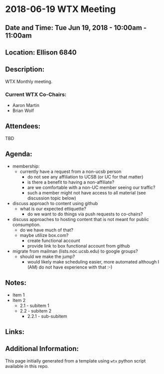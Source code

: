 # 2018-06-19 WTX Meeting
## Date and Time: Tue Jun 19, 2018 - 10:00am - 11:00am
## Location: Ellison 6840
## Description:
WTX Monthly meeting.

### Current WTX Co-Chairs:
* Aaron Martin
* Brian Wolf

## Attendees:
TBD

## Agenda:
* membership:
  * currently have a request from a non-ucsb person
    * do not see any affiliation to UCSB (or UC for that matter)
    * is there a benefit to having a non-affiliate?
    * are we comfortable with a non-UC member seeing our traffic?
    * such a member might not have access to all material (see discussion topic below)
* discuss approach to content using github
  * what is our expected ettiquette?
    * do we want to do things via push requests to co-chairs?
* discuss approaches to hosting content that is not meant for public consumption.
  * do we have much of that?
  * maybe utilize box.com?
    * create functional account
    * provide link to box functional account from github
* migrate from mailman (lists.noc.ucsb.edu) to google groups?
  * should we make the jump?
    * would likely make scheduling easier, more automated although I (AM) do not have experience with that :-)

## Notes:
* Item 1
* Item 2
  * 2.1 - subitem 1
  * 2.2 - subitem 2
    * 2.2.1 - sub-subitem

## Links:

## Additional Information:
This page initially generated from a template using `wtx` python script available in this repo.
